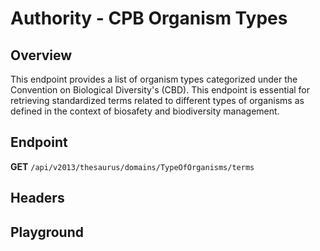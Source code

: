 <script setup>
import SwaggerUI from "@/swagger/view/SwaggerUI.vue"
import swaggerJson from "@/swagger/json/thesaurus/authority/cpb-organism-types.json";

const swaggerSpecs = [
  { json:swaggerJson, protected: false },
]
</script>

# Authority - CPB Organism Types

## Overview

This endpoint provides a list of organism types categorized under the Convention on Biological Diversity's (CBD). This endpoint is essential for retrieving standardized terms related to different types of organisms as defined in the context of biosafety and biodiversity management.


## Endpoint

**GET** `/api/v2013/thesaurus/domains/TypeOfOrganisms/terms`

## Headers
<!--@include: @/../components/common/header/accept.md-->

## Playground

<SwaggerUI :swaggerSpecs="swaggerSpecs" />
